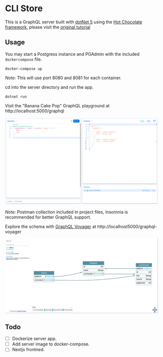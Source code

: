 # CLI Store

This is a GraphQL server built with [dotNet 5](https://dotnet.microsoft.com/download) using the [Hot Chocolate framework](https://chillicream.com/docs/hotchocolate), please visit the [original tutorial](https://youtu.be/HuN94qNwQmM)

## Usage

You may start a Postgress instance and PGAdmin with the included `dockercompose` file.

```console
docker-compose up
```
_Note:_ This will use port 8080 and 8081 for each container.

cd into the server directory and run the app.

```console
dotnet run
```

Visit the "Banana Cake Pop" GraphQL playground at http://localhost:5000/graphql

![GraphQL Playground](assets/graphql_playground.png)

_Note:_ Postman collection included in project files, Insomnia is recommended for better GraphQL support.

Explore the schema with [GraphQL Voyager](https://github.com/APIs-guru/graphql-voyager) at http://localhost5000/graphql-voyager

![GraphQL Voyager](assets/graphql_voyager.png)

## Todo

- [ ] Dockerize server app.
- [ ] Add server image to docker-compose.
- [ ] Nextjs frontned.
